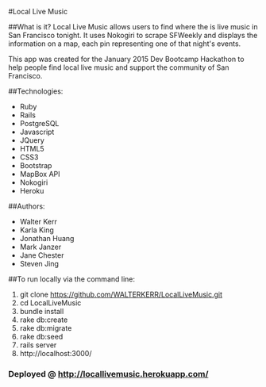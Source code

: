 
#Local Live Music

##What is it?
Local Live Music allows users to find where the is live music in San Francisco tonight. It uses Nokogiri to scrape SFWeekly and displays the information on a map, each pin representing one of that night's events.

This app was created for the January 2015 Dev Bootcamp Hackathon to help people find local live music and support the community of San Francisco.

##Technologies:
* Ruby
* Rails
* PostgreSQL
* Javascript
* JQuery
* HTML5
* CSS3
* Bootstrap
* MapBox API
* Nokogiri
* Heroku

##Authors:
* Walter Kerr
* Karla King
* Jonathan Huang
* Mark Janzer
* Jane Chester
* Steven Jing

##To run locally via the command line:

1. git clone https://github.com/WALTERKERR/LocalLiveMusic.git
2. cd LocalLiveMusic
3. bundle install
4. rake db:create
5. rake db:migrate
6. rake db:seed
7. rails server
8. http://localhost:3000/

### Deployed @ http://locallivemusic.herokuapp.com/




